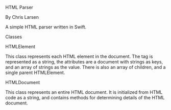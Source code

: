 HTML Parser

By Chris Larsen

A simple HTML parser written in Swift.

Classes

HTMLElement

This class represents each HTML element in the document. The tag is represented as a string, the attributes are a document with strings as keys, and an array of strings as the value. There is also an array of children, and a single parent HTMLElement.

HTMLDocument

This class represents an entire HTML document. It is initialized from HTML code as a string, and contains methods for determining details of the HTML document.

